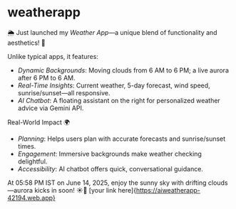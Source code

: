 # weatherapp

🌦 Just launched my *Weather App*—a unique blend of functionality and aesthetics! 🌟

Unlike typical apps, it features:
- *Dynamic Backgrounds*: Moving clouds from 6 AM to 6 PM; a live aurora after 6 PM to 6 AM.
- *Real-Time Insights*: Current weather, 5-day forecast, wind speed, sunrise/sunset—all responsive.
- *AI Chatbot*: A floating assistant on the right for personalized weather advice via Gemini API.

 Real-World Impact 🌍
- *Planning*: Helps users plan with accurate forecasts and sunrise/sunset times.
- *Engagement*: Immersive backgrounds make weather checking delightful.
- *Accessibility*: AI chatbot offers quick, conversational guidance.

At 05:58 PM IST on June 14, 2025, enjoy the sunny sky with drifting clouds—aurora kicks in soon! ☀🌙
 [your link here]{https://aiweatherapp-42194.web.app}
